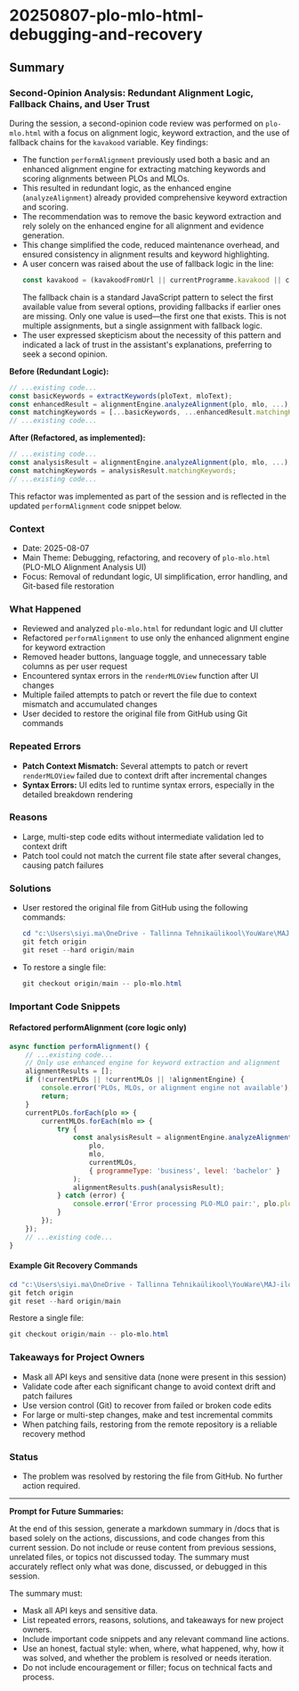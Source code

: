 
# 20250807-plo-mlo-html-debugging-and-recovery


## Summary


### Second-Opinion Analysis: Redundant Alignment Logic, Fallback Chains, and User Trust

During the session, a second-opinion code review was performed on `plo-mlo.html` with a focus on alignment logic, keyword extraction, and the use of fallback chains for the `kavakood` variable. Key findings:

- The function `performAlignment` previously used both a basic and an enhanced alignment engine for extracting matching keywords and scoring alignments between PLOs and MLOs.
- This resulted in redundant logic, as the enhanced engine (`analyzeAlignment`) already provided comprehensive keyword extraction and scoring.
- The recommendation was to remove the basic keyword extraction and rely solely on the enhanced engine for all alignment and evidence generation.
- This change simplified the code, reduced maintenance overhead, and ensured consistency in alignment results and keyword highlighting.
- A user concern was raised about the use of fallback logic in the line:
  ```js
  const kavakood = (kavakoodFromUrl || currentProgramme.kavakood || currentProgramme.programmeCode || '').toUpperCase();
  ```
  The fallback chain is a standard JavaScript pattern to select the first available value from several options, providing fallbacks if earlier ones are missing. Only one value is used—the first one that exists. This is not multiple assignments, but a single assignment with fallback logic.
- The user expressed skepticism about the necessity of this pattern and indicated a lack of trust in the assistant's explanations, preferring to seek a second opinion.

**Before (Redundant Logic):**
```js
// ...existing code...
const basicKeywords = extractKeywords(ploText, mloText);
const enhancedResult = alignmentEngine.analyzeAlignment(plo, mlo, ...);
const matchingKeywords = [...basicKeywords, ...enhancedResult.matchingKeywords];
// ...existing code...
```

**After (Refactored, as implemented):**
```js
// ...existing code...
const analysisResult = alignmentEngine.analyzeAlignment(plo, mlo, ...);
const matchingKeywords = analysisResult.matchingKeywords;
// ...existing code...
```

This refactor was implemented as part of the session and is reflected in the updated `performAlignment` code snippet below.

### Context
- Date: 2025-08-07
- Main Theme: Debugging, refactoring, and recovery of `plo-mlo.html` (PLO-MLO Alignment Analysis UI)
- Focus: Removal of redundant logic, UI simplification, error handling, and Git-based file restoration

### What Happened
- Reviewed and analyzed `plo-mlo.html` for redundant logic and UI clutter
- Refactored `performAlignment` to use only the enhanced alignment engine for keyword extraction
- Removed header buttons, language toggle, and unnecessary table columns as per user request
- Encountered syntax errors in the `renderMLOView` function after UI changes
- Multiple failed attempts to patch or revert the file due to context mismatch and accumulated changes
- User decided to restore the original file from GitHub using Git commands

### Repeated Errors
- **Patch Context Mismatch:** Several attempts to patch or revert `renderMLOView` failed due to context drift after incremental changes
- **Syntax Errors:** UI edits led to runtime syntax errors, especially in the detailed breakdown rendering

### Reasons
- Large, multi-step code edits without intermediate validation led to context drift
- Patch tool could not match the current file state after several changes, causing patch failures

### Solutions
- User restored the original file from GitHub using the following commands:
    ```powershell
    cd "c:\Users\siyi.ma\OneDrive - Tallinna Tehnikaülikool\YouWare\MAJ-iloalignment"
    git fetch origin
    git reset --hard origin/main
    ```
- To restore a single file:
    ```powershell
    git checkout origin/main -- plo-mlo.html
    ```

### Important Code Snippets

#### Refactored performAlignment (core logic only)
```js
async function performAlignment() {
    // ...existing code...
    // Only use enhanced engine for keyword extraction and alignment
    alignmentResults = [];
    if (!currentPLOs || !currentMLOs || !alignmentEngine) {
        console.error('PLOs, MLOs, or alignment engine not available');
        return;
    }
    currentPLOs.forEach(plo => {
        currentMLOs.forEach(mlo => {
            try {
                const analysisResult = alignmentEngine.analyzeAlignment(
                    plo,
                    mlo,
                    currentMLOs,
                    { programmeType: 'business', level: 'bachelor' }
                );
                alignmentResults.push(analysisResult);
            } catch (error) {
                console.error('Error processing PLO-MLO pair:', plo.plokood, mlo.mlokood, error);
            }
        });
    });
    // ...existing code...
}
```

#### Example Git Recovery Commands
```powershell
cd "c:\Users\siyi.ma\OneDrive - Tallinna Tehnikaülikool\YouWare\MAJ-iloalignment"
git fetch origin
git reset --hard origin/main
```
Restore a single file:
```powershell
git checkout origin/main -- plo-mlo.html
```

### Takeaways for Project Owners
- Mask all API keys and sensitive data (none were present in this session)
- Validate code after each significant change to avoid context drift and patch failures
- Use version control (Git) to recover from failed or broken code edits
- For large or multi-step changes, make and test incremental commits
- When patching fails, restoring from the remote repository is a reliable recovery method

### Status
- The problem was resolved by restoring the file from GitHub. No further action required.

---

**Prompt for Future Summaries:**

At the end of this session, generate a markdown summary in /docs that is based solely on the actions, discussions, and code changes from this current session. Do not include or reuse content from previous sessions, unrelated files, or topics not discussed today. The summary must accurately reflect only what was done, discussed, or debugged in this session.

The summary must:
- Mask all API keys and sensitive data.
- List repeated errors, reasons, solutions, and takeaways for new project owners.
- Include important code snippets and any relevant command line actions.
- Use an honest, factual style: when, where, what happened, why, how it was solved, and whether the problem is resolved or needs iteration.
- Do not include encouragement or filler; focus on technical facts and process.
